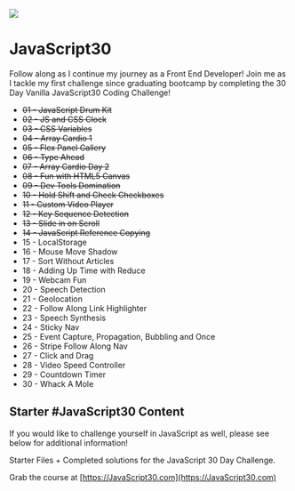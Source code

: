 ﻿![](https://javascript30.com/images/JS3-social-share.png)

# JavaScript30

Follow along as I continue my journey as a Front End Developer!  Join me as I tackle my first challenge since graduating bootcamp by completing the 30 Day Vanilla JavaScript30 Coding Challenge! 

+ ~~01 - JavaScript Drum Kit~~
+ ~~02 - JS and CSS Clock~~
+ ~~03 - CSS Variables~~
+ ~~04 - Array Cardio 1~~
+ ~~05 - Flex Panel Gallery~~
+ ~~06 - Type Ahead~~
+ ~~07 - Array Cardio Day 2~~
+ ~~08 - Fun with HTML5 Canvas~~
+ ~~09 - Dev Tools Domination~~
+ ~~10 - Hold Shift and Check Checkboxes~~
+ ~~11 - Custom Video Player~~
+ ~~12 - Key Sequence Detection~~
+ ~~13 - Slide in on Scroll~~
+ ~~14 - JavaScript Reference Copying~~
+ 15 - LocalStorage
+ 16 - Mouse Move Shadow
+ 17 - Sort Without Articles
+ 18 - Adding Up Time with Reduce
+ 19 - Webcam Fun
+ 20 - Speech Detection
+ 21 - Geolocation
+ 22 - Follow Along Link Highlighter
+ 23 - Speech Synthesis
+ 24 - Sticky Nav
+ 25 - Event Capture, Propagation, Bubbling and Once
+ 26 - Stripe Follow Along Nav
+ 27 - Click and Drag
+ 28 - Video Speed Controller
+ 29 - Countdown Timer
+ 30 - Whack A Mole


## Starter #JavaScript30 Content

If you would like to challenge yourself in JavaScript as well, please see below for additional information!

Starter Files + Completed solutions for the JavaScript 30 Day Challenge.

Grab the course at [https://JavaScript30.com](https://JavaScript30.com)
